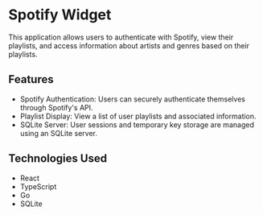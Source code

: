 # Spotify Widget

This application allows users to authenticate with Spotify, view their playlists, and access information about artists and genres based on their playlists.

## Features

- Spotify Authentication: Users can securely authenticate themselves through Spotify's API.
- Playlist Display: View a list of user playlists and associated information.
- SQLite Server: User sessions and temporary key storage are managed using an SQLite server.

## Technologies Used

- React
- TypeScript
- Go
- SQLite
